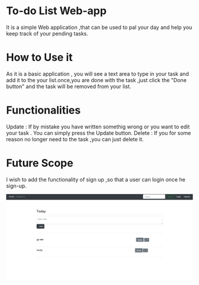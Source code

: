 # To-do List Web-app

It is a simple Web application ,that can be used to pal your day and help you keep track of your pending tasks. 

# How to Use it
 
 As it is a basic application , you will see a text area to type in your task and add it to the your list.once,you are done with the task ,just click the "Done button" and the task will be removed from your list.
 
 # Functionalities
 
Update : If by mistake you have written somethig wrong or you want to edit your task . You can simply press the Update button.
Delete : If you for some reason no longer need to the task ,you can just delete it.

# Future Scope
I wish to add the functionality of sign up ,so that a user can login once he sign-up.

![](task.PNG)

